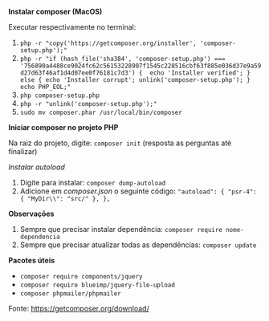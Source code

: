 **Instalar composer (MacOS)**


Executar respectivamente no terminal:

1. `php -r "copy('https://getcomposer.org/installer', 'composer-setup.php');"`
2. `php -r "if (hash_file('sha384', 'composer-setup.php') === '756890a4488ce9024fc62c56153228907f1545c228516cbf63f885e036d37e9a59d27d63f46af1d4d07ee0f76181c7d3') {  echo 'Installer verified'; } else { echo 'Installer corrupt'; unlink('composer-setup.php'); } echo PHP_EOL;"`
3. `php composer-setup.php`
4. `php -r "unlink('composer-setup.php');"`
5. `sudo mv composer.phar /usr/local/bin/composer`
  
   
**Iniciar composer no projeto PHP**

Na raiz do projeto, digite: `composer init` (resposta as perguntas até finalizar)

_Instalar autoload_

1. Digite para instalar: `composer dump-autoload`
2. Adicione em _composer.json_ o seguinte código: 
  `"autoload": {
     "psr-4": {
          "MyDir\\": "src/"
      },
   },`
    
   
**Observaçōes**

1. Sempre que precisar instalar dependência: `composer require nome-dependencia`
2. Sempre que precisar atualizar todas as dependências: `composer update`

 
**Pacotes úteis**

- `composer require components/jquery`
- `composer require blueimp/jquery-file-upload`
- `composer phpmailer/phpmailer`

 
Fonte: https://getcomposer.org/download/

